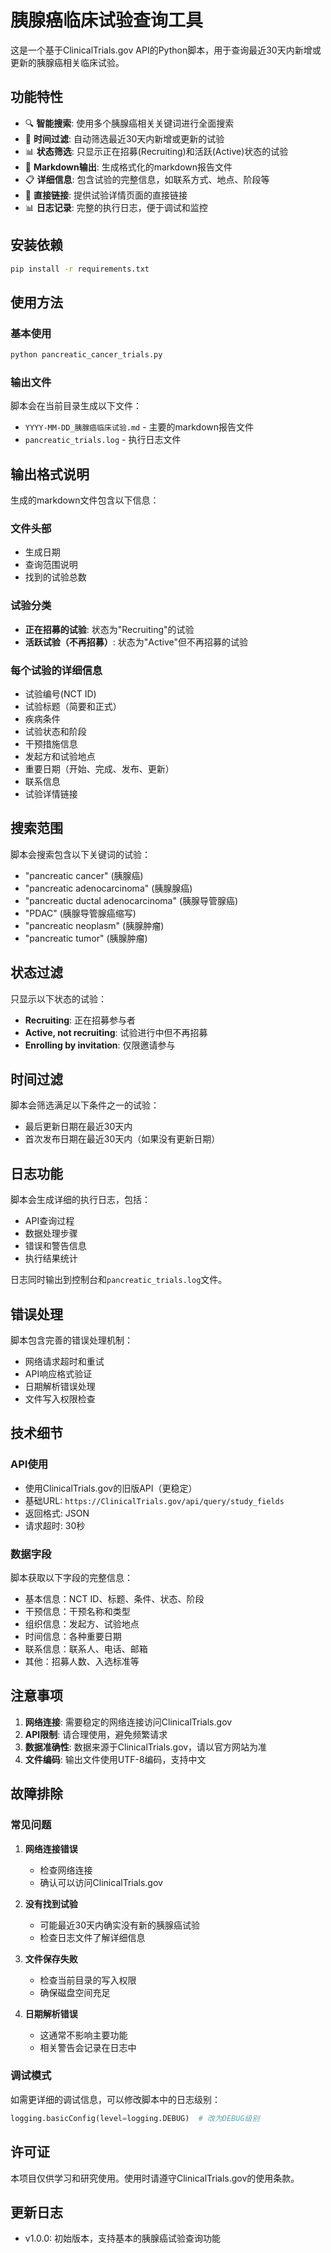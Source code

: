 # 胰腺癌临床试验查询工具

这是一个基于ClinicalTrials.gov API的Python脚本，用于查询最近30天内新增或更新的胰腺癌相关临床试验。

## 功能特性

- 🔍 **智能搜索**: 使用多个胰腺癌相关关键词进行全面搜索
- 📅 **时间过滤**: 自动筛选最近30天内新增或更新的试验
- 📊 **状态筛选**: 只显示正在招募(Recruiting)和活跃(Active)状态的试验
- 📝 **Markdown输出**: 生成格式化的markdown报告文件
- 📋 **详细信息**: 包含试验的完整信息，如联系方式、地点、阶段等
- 🔗 **直接链接**: 提供试验详情页面的直接链接
- 📊 **日志记录**: 完整的执行日志，便于调试和监控

## 安装依赖

```bash
pip install -r requirements.txt
```

## 使用方法

### 基本使用

```bash
python pancreatic_cancer_trials.py
```

### 输出文件

脚本会在当前目录生成以下文件：

- `YYYY-MM-DD_胰腺癌临床试验.md` - 主要的markdown报告文件
- `pancreatic_trials.log` - 执行日志文件

## 输出格式说明

生成的markdown文件包含以下信息：

### 文件头部
- 生成日期
- 查询范围说明
- 找到的试验总数

### 试验分类
- **正在招募的试验**: 状态为"Recruiting"的试验
- **活跃试验（不再招募）**: 状态为"Active"但不再招募的试验

### 每个试验的详细信息
- 试验编号(NCT ID)
- 试验标题（简要和正式）
- 疾病条件
- 试验状态和阶段
- 干预措施信息
- 发起方和试验地点
- 重要日期（开始、完成、发布、更新）
- 联系信息
- 试验详情链接

## 搜索范围

脚本会搜索包含以下关键词的试验：

- "pancreatic cancer" (胰腺癌)
- "pancreatic adenocarcinoma" (胰腺腺癌)
- "pancreatic ductal adenocarcinoma" (胰腺导管腺癌)
- "PDAC" (胰腺导管腺癌缩写)
- "pancreatic neoplasm" (胰腺肿瘤)
- "pancreatic tumor" (胰腺肿瘤)

## 状态过滤

只显示以下状态的试验：
- **Recruiting**: 正在招募参与者
- **Active, not recruiting**: 试验进行中但不再招募
- **Enrolling by invitation**: 仅限邀请参与

## 时间过滤

脚本会筛选满足以下条件之一的试验：
- 最后更新日期在最近30天内
- 首次发布日期在最近30天内（如果没有更新日期）

## 日志功能

脚本会生成详细的执行日志，包括：
- API查询过程
- 数据处理步骤
- 错误和警告信息
- 执行结果统计

日志同时输出到控制台和`pancreatic_trials.log`文件。

## 错误处理

脚本包含完善的错误处理机制：
- 网络请求超时和重试
- API响应格式验证
- 日期解析错误处理
- 文件写入权限检查

## 技术细节

### API使用
- 使用ClinicalTrials.gov的旧版API（更稳定）
- 基础URL: `https://ClinicalTrials.gov/api/query/study_fields`
- 返回格式: JSON
- 请求超时: 30秒

### 数据字段
脚本获取以下字段的完整信息：
- 基本信息：NCT ID、标题、条件、状态、阶段
- 干预信息：干预名称和类型
- 组织信息：发起方、试验地点
- 时间信息：各种重要日期
- 联系信息：联系人、电话、邮箱
- 其他：招募人数、入选标准等

## 注意事项

1. **网络连接**: 需要稳定的网络连接访问ClinicalTrials.gov
2. **API限制**: 请合理使用，避免频繁请求
3. **数据准确性**: 数据来源于ClinicalTrials.gov，请以官方网站为准
4. **文件编码**: 输出文件使用UTF-8编码，支持中文

## 故障排除

### 常见问题

1. **网络连接错误**
   - 检查网络连接
   - 确认可以访问ClinicalTrials.gov

2. **没有找到试验**
   - 可能最近30天内确实没有新的胰腺癌试验
   - 检查日志文件了解详细信息

3. **文件保存失败**
   - 检查当前目录的写入权限
   - 确保磁盘空间充足

4. **日期解析错误**
   - 这通常不影响主要功能
   - 相关警告会记录在日志中

### 调试模式

如需更详细的调试信息，可以修改脚本中的日志级别：

```python
logging.basicConfig(level=logging.DEBUG)  # 改为DEBUG级别
```

## 许可证

本项目仅供学习和研究使用。使用时请遵守ClinicalTrials.gov的使用条款。

## 更新日志

- v1.0.0: 初始版本，支持基本的胰腺癌试验查询功能